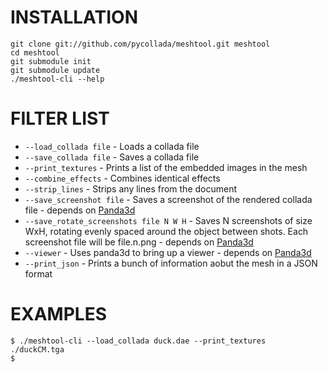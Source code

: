 INSTALLATION
============
    git clone git://github.com/pycollada/meshtool.git meshtool
    cd meshtool
    git submodule init
    git submodule update
    ./meshtool-cli --help

FILTER LIST
===========
* ``--load_collada file`` - Loads a collada file
* ``--save_collada file`` - Saves a collada file
* ``--print_textures`` - Prints a list of the embedded images in the mesh
* ``--combine_effects`` - Combines identical effects
* ``--strip_lines`` - Strips any lines from the document
* ``--save_screenshot file`` - Saves a screenshot of the rendered collada file - depends on [Panda3d](http://www.panda3d.org/)
* ``--save_rotate_screenshots file N W H`` - Saves N screenshots of size WxH, rotating evenly spaced around the object between shots. Each screenshot file will be file.n.png - depends on [Panda3d](http://www.panda3d.org/)
* ``--viewer`` - Uses panda3d to bring up a viewer - depends on [Panda3d](http://www.panda3d.org/)
* ``--print_json`` - Prints a bunch of information aobut the mesh in a JSON format

EXAMPLES
========
    $ ./meshtool-cli --load_collada duck.dae --print_textures
    ./duckCM.tga
    $
